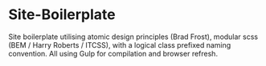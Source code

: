 # Site-Boilerplate
Site boilerplate utilising atomic design principles (Brad Frost), modular scss (BEM / Harry Roberts / ITCSS), with a logical class prefixed naming convention. All using Gulp for compilation and browser refresh.
